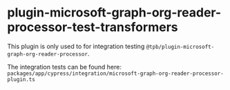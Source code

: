 # plugin-microsoft-graph-org-reader-processor-test-transformers

This plugin is only used to for integration testing `@tpb/plugin-microsoft-graph-org-reader-processor`.

The integration tests can be found here: `packages/app/cypress/integration/microsoft-graph-org-reader-processor-plugin.ts`
